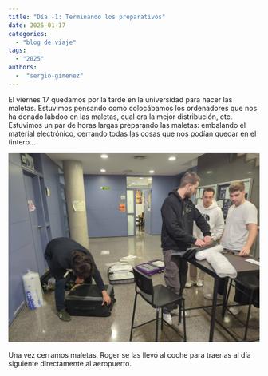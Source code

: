```yaml
---
title: "Día -1: Terminando los preparativos"
date: 2025-01-17
categories: 
  - "blog de viaje"
tags:
  - "2025"
authors:
  -  "sergio-gimenez"
---
```


El viernes 17 quedamos por la tarde en la universidad para hacer las maletas. Estuvimos pensando como colocábamos los ordenadores que nos ha donado labdoo en las maletas, cual era la mejor distribución, etc. Estuvimos un par de horas largas preparando las maletas: embalando el material electrónico, cerrando todas las cosas que nos podían quedar en el tintero...

![maletas](images/cerrando_maletas.jpeg "Cerrando maletas el día antes de salir")

Una vez cerramos maletas, Roger se las llevó al coche para traerlas al día siguiente directamente al aeropuerto.
